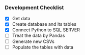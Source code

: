 ### Development Checklist

- [x] Get data
- [x] Create database and its tables
- [x] Connect Python to SQL SERVER
- [ ] Treat the data by Pandas
- [ ] Generate new CSVs
- [ ] Populate the tables with data